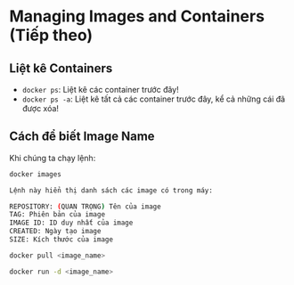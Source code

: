 # Managing Images and Containers (Tiếp theo)

## Liệt kê Containers
- `docker ps`: Liệt kê các container trước đây!
- `docker ps -a`: Liệt kê tất cả các container trước đây, kể cả những cái đã được xóa!

## Cách để biết Image Name
Khi chúng ta chạy lệnh:
```bash
docker images

Lệnh này hiển thị danh sách các image có trong máy:

REPOSITORY: (QUAN TRỌNG) Tên của image
TAG: Phiên bản của image
IMAGE ID: ID duy nhất của image
CREATED: Ngày tạo image
SIZE: Kích thước của image

docker pull <image_name>

docker run -d <image_name>

